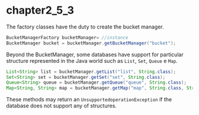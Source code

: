 # chapter2\_5\_3

The factory classes have the duty to create the bucket manager.

```java
BucketManagerFactory bucketManager= //instance
BucketManager bucket = bucketManager.getBucketManager("bucket");
```

Beyond the BucketManager, some databases have support for particular structure represented in the Java world such as `List`, `Set`, `Queue` e `Map`.

```java
List<String> list = bucketManager.getList("list", String.class);
Set<String> set = bucketManager.getSet("set", String.class);
Queue<String> queue = bucketManager.getQueue("queue", String.class);
Map<String, String> map = bucketManager.getMap("map", String.class, String.class);
```

These methods may return an `UnsupportedoperationException` if the database does not support any of structures.

